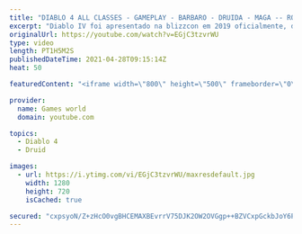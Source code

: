 ```yaml
---
title: "DIABLO 4 ALL CLASSES - GAMEPLAY - BARBARO - DRUIDA - MAGA -- ROUGE"
excerpt: "Diablo IV foi apresentado na blizzcon em 2019 oficialmente, desenvolvido para as plataformas Pc, XboxOne e palystation 4. Bárbaro: 00:00 Maga : 16:34 ..."
originalUrl: https://youtube.com/watch?v=EGjC3tzvrWU
type: video
length: PT1H5M2S
publishedDateTime: 2021-04-28T09:15:14Z
heat: 50

featuredContent: "<iframe width=\"800\" height=\"500\" frameborder=\"0\" src=\"https://www.youtube.com/embed/EGjC3tzvrWU\" allow=\"accelerometer; autoplay; encrypted-media; gyroscope; picture-in-picture\" allowfullscreen></iframe>"

provider:
  name: Games world
  domain: youtube.com

topics:
  - Diablo 4
  - Druid

images:
  - url: https://i.ytimg.com/vi/EGjC3tzvrWU/maxresdefault.jpg
    width: 1280
    height: 720
    isCached: true

secured: "cxpsyoN/Z+zHcO0vgBHCEMAXBEvrrV75DJK2OW2OVGgp++BZVCxpGckbJoY6P5msjolUB7T+RbVtiw6+yoy8lsEijtywfv+kUB/vIeOIvfxYrFPEmT1KZT5S8Vl6NCvVer0zrUQKCpQ/VkSQgxY4CsbVehXJPajHe+2DDcyPTek1PH7fiTLmEgJmgY+DTzKcfb8YmDcmfH3etVLknaKslQn1OblPFKVRWBpKdZFdPp63t1eB95GmMTPXI8WZHc+PbQCAtVuO1bKOy666NFsoido06gsQ6v10HuVuF7EvicUzs0xeuHQ3FP37TQhm0fPNJjj61ZT8PC/spe03OK4O4eNhW3K9RSY/RcXIZebidLESuhqF1c4plomxBsqZIRF6npfj2P7UhsaJ5xtIcsywWpHGMMIKkDJDI9KGv0tU16M=;0BAaGof9naVpIi12tzTLTg=="
---
```


